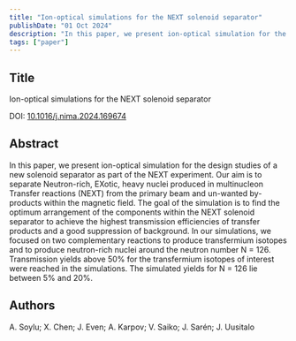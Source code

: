 ```yaml
---
title: "Ion-optical simulations for the NEXT solenoid separator"
publishDate: "01 Oct 2024"
description: "In this paper, we present ion-optical simulation for the design studies of a new solenoid separator as part of the NEXT experiment."
tags: ["paper"]
---
```


## Title
Ion-optical simulations for the NEXT solenoid separator

DOI: [10.1016/j.nima.2024.169674](https://doi.org/10.1016/j.nima.2024.169674)


## Abstract
In this paper, we present ion-optical simulation for the design studies of a new solenoid separator as part of the NEXT experiment. Our aim is to separate Neutron-rich, EXotic, heavy nuclei produced in multinucleon Transfer reactions (NEXT) from the primary beam and un-wanted by-products within the magnetic field. The goal of the simulation is to find the optimum arrangement of the components within the NEXT solenoid separator to achieve the highest transmission efficiencies of transfer products and a good suppression of background. In our simulations, we focused on two complementary reactions to produce transfermium isotopes and to produce neutron-rich nuclei around the neutron number N = 126. Transmission yields above 50% for the transfermium isotopes of interest were reached in the simulations. The simulated yields for N = 126 lie between 5% and 20%.

## Authors
 A. Soylu; X. Chen; J. Even; A. Karpov; V. Saiko; J. Sarén; J. Uusitalo
